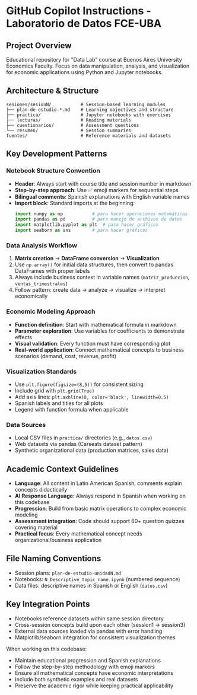 # GitHub Copilot Instructions - Laboratorio de Datos FCE-UBA

## Project Overview
Educational repository for "Data Lab" course at Buenos Aires University Economics Faculty. Focus on data manipulation, analysis, and visualization for economic applications using Python and Jupyter notebooks.

## Architecture & Structure
```
sesiones/sesionN/           # Session-based learning modules
├── plan-de-estudio-*.md    # Learning objectives and structure
├── practica/               # Jupyter notebooks with exercises
├── lecturas/               # Reading materials
├── cuestionarios/          # Assessment questions
└── resumen/                # Session summaries
fuentes/                    # Reference materials and datasets
```

## Key Development Patterns

### Notebook Structure Convention
- **Header**: Always start with course title and session number in markdown
- **Step-by-step approach**: Use ✅ emoji markers for sequential steps
- **Bilingual comments**: Spanish explanations with English variable names
- **Import block**: Standard imports at the beginning:
  ```python
  import numpy as np           # para hacer operaciones matemáticas
  import pandas as pd          # para manejo de archivos de datos
  import matplotlib.pyplot as plt  # para hacer gráficos
  import seaborn as sns        # para hacer gráficos
  ```

### Data Analysis Workflow
1. **Matrix creation** → **DataFrame conversion** → **Visualization**
2. Use `np.array()` for initial data structures, then convert to pandas DataFrames with proper labels
3. Always include business context in variable names (`matriz_produccion`, `ventas_trimestrales`)
4. Follow pattern: create data → analyze → visualize → interpret economically

### Economic Modeling Approach
- **Function definition**: Start with mathematical formula in markdown
- **Parameter exploration**: Use variables for coefficients to demonstrate effects
- **Visual validation**: Every function must have corresponding plot
- **Real-world application**: Connect mathematical concepts to business scenarios (demand, cost, revenue, profit)

### Visualization Standards
- Use `plt.figure(figsize=(8,5))` for consistent sizing
- Include grid with `plt.grid(True)`
- Add axis lines: `plt.axhline(0, color='black', linewidth=0.5)`
- Spanish labels and titles for all plots
- Legend with function formula when applicable

### Data Sources
- Local CSV files in `practica/` directories (e.g., `datos.csv`)
- Web datasets via pandas (Carseats dataset pattern)
- Synthetic organizational data (production matrices, sales data)

## Academic Context Guidelines
- **Language**: All content in Latin American Spanish, comments explain concepts didactically
- **AI Response Language**: Always respond in Spanish when working on this codebase
- **Progression**: Build from basic matrix operations to complex economic modeling
- **Assessment integration**: Code should support 60+ question quizzes covering material
- **Practical focus**: Every mathematical concept needs organizational/business application

## File Naming Conventions
- Session plans: `plan-de-estudio-unidadN.md`
- Notebooks: `N_Descriptive_topic_name.ipynb` (numbered sequence)
- Data files: descriptive names in Spanish or English (`datos.csv`)

## Key Integration Points
- Notebooks reference datasets within same session directory
- Cross-session concepts build upon each other (session1 → session3)
- External data sources loaded via pandas with error handling
- Matplotlib/seaborn integration for consistent visualization themes

When working on this codebase:
- Maintain educational progression and Spanish explanations
- Follow the step-by-step methodology with emoji markers
- Ensure all mathematical concepts have economic interpretations
- Include both synthetic examples and real datasets
- Preserve the academic rigor while keeping practical applicability
